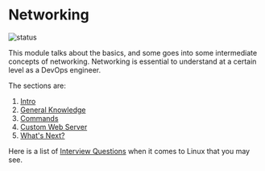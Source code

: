 # Networking
![status](https://img.shields.io/badge/status-stable-green)

This module talks about the basics, and some goes into some intermediate concepts of networking. Networking is essential to understand at a certain level as a DevOps engineer.

The sections are:

1. [Intro](0-intro.md)
2. [General Knowledge](1-general-knowledge.md)
3. [Commands](2-commands.md)
4. [Custom Web Server](3-custom-web-server.md)
5. [What's Next?](conclusion.md)

Here is a list of [Interview Questions](interview-questions.md) when it comes to Linux that you may see.
